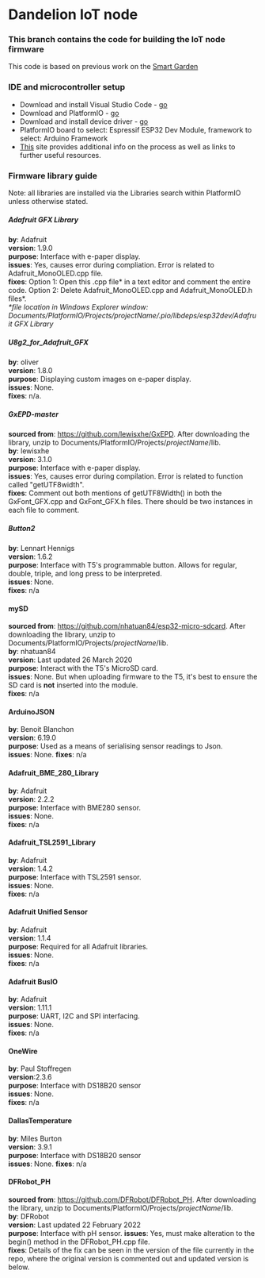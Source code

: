 # Dandelion IoT node

### This branch contains the code for building the IoT node firmware

This code is based on previous work on the [Smart Garden](https://compsust.napier.ac.uk/smart-garden/)

### IDE and microcontroller setup
* Download and install Visual Studio Code - [go](https://code.visualstudio.com/)
* Download and PlatformIO - [go](https://platformio.org/install)
* Download and install device driver - [go](https://www.silabs.com/developers/usb-to-uart-bridge-vcp-drivers)
* PlatformIO board to select: Espressif ESP32 Dev Module, framework to select: Arduino Framework
* [This](https://www.re-innovation.co.uk/docs/ttgo-e-paper-display/) site provides additional info on the process as well as links to further useful resources.


### Firmware library guide
Note: all libraries are installed via the Libraries search within PlatformIO unless otherwise stated.
##### Adafruit GFX Library
__by__: Adafruit  
__version__: 1.9.0  
__purpose__: Interface with e-paper display.  
__issues__: Yes, causes error during compliation. Error is related to Adafruit_MonoOLED.cpp file.  
__fixes__: Option 1: Open this .cpp file* in a text editor and comment the entire code. Option 2: Delete Adafruit_MonoOLED.cpp and Adafruit_MonoOLED.h files*.  
_*file location in Windows Explorer window: Documents/PlatformIO/Projects/*projectName*/.pio/libdeps/esp32dev/Adafruit GFX Library_

##### U8g2_for_Adafruit_GFX
__by__: oliver  
__version__: 1.8.0  
__purpose__: Displaying custom images on e-paper display.  
__issues__: None.  
__fixes__: n/a.

##### GxEPD-master
__sourced from__: https://github.com/lewisxhe/GxEPD. After downloading the library, unzip to Documents/PlatformIO/Projects/*projectName*/lib.  
__by__: lewisxhe  
__version__: 3.1.0  
__purpose__: Interface with e-paper display.  
__issues__: Yes, causes error during compilation. Error is related to function called "getUTF8width".  
__fixes__: Comment out both mentions of getUTF8Width() in both the GxFont_GFX.cpp and GxFont_GFX.h files. There should be two instances in each file to comment.

##### Button2
__by__: Lennart Hennigs  
__version__: 1.6.2  
__purpose__: Interface with T5's programmable button. Allows for regular, double, triple, and long press to be interpreted.  
__issues__: None.  
__fixes__: n/a

#### mySD
__sourced from__: https://github.com/nhatuan84/esp32-micro-sdcard. After downloading the library, unzip to Documents/PlatformIO/Projects/*projectName*/lib.  
__by__: nhatuan84  
__version__: Last updated 26 March 2020  
__purpose__: Interact with the T5's MicroSD card.  
__issues__: None. But when uploading firmware to the T5, it's best to ensure the SD card is __not__ inserted into the module.  
__fixes__: n/a

#### ArduinoJSON
__by__: Benoit Blanchon  
__version__:  6.19.0  
__purpose__: Used as a means of serialising sensor readings to Json.  
__issues__: None.
__fixes__: n/a

#### Adafruit_BME_280_Library
__by__: Adafruit  
__version__: 2.2.2  
__purpose__: Interface with BME280 sensor.  
__issues__: None.  
__fixes__: n/a

#### Adafruit_TSL2591_Library
__by__: Adafruit  
__version__: 1.4.2  
__purpose__: Interface with TSL2591 sensor.  
__issues__: None.  
__fixes__: n/a

#### Adafruit Unified Sensor
__by__: Adafruit  
__version__: 1.1.4  
__purpose__: Required for all Adafruit libraries.  
__issues__: None.  
__fixes__: n/a

#### Adafruit BusIO
__by__: Adafruit  
__version__: 1.11.1  
__purpose__: UART, I2C and SPI interfacing.  
__issues__: None.  
__fixes__:  n/a

#### OneWire
__by__: Paul Stoffregen  
__version__:2.3.6  
__purpose__: Interface with DS18B20 sensor  
__issues__: None.  
__fixes__: n/a

#### DallasTemperature
__by__: Miles Burton  
__version__: 3.9.1  
__purpose__: Interface with DS18B20 sensor  
__issues__: None.
__fixes__: n/a

#### DFRobot_PH
__sourced from__: https://github.com/DFRobot/DFRobot_PH. After downloading the library, unzip to Documents/PlatformIO/Projects/*projectName*/lib.    
__by__: DFRobot  
__version__: Last updated 22 February 2022  
__purpose__: Interface with pH sensor.
__issues__: Yes, must make alteration to the begin() method in the DFRobot_PH.cpp file.  
__fixes__: Details of the fix can be seen in the version of the file currently in the repo, where the original version is commented out and updated version is below.
